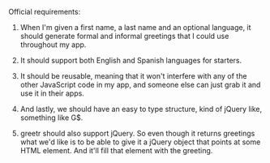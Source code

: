 Official requirements: 

1. When I'm given a first name, a last name and an optional language, it should generate formal and informal greetings that I could use throughout my app.

2. It should support both English and Spanish languages for starters.

3. It should be reusable, meaning that it won't interfere with any of the other JavaScript code in my app, and someone else can just grab it and use it in their apps.


3. And lastly, we should have an easy to type structure, kind of jQuery like, something like G$.

4. greetr should also support jQuery. So even though it returns greetings what we'd like is to be able to give it a jQuery object that points at some HTML element. And it'll fill that element with the greeting.
